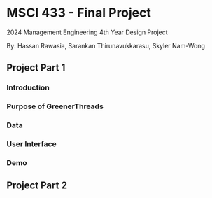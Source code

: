 # MSCI 433 - Final Project 
2024 Management Engineering 4th Year Design Project

By: Hassan Rawasia, Sarankan Thirunavukkarasu, Skyler Nam-Wong

## Project Part 1

### Introduction

### Purpose of GreenerThreads

### Data

### User Interface

### Demo

## Project Part 2 
